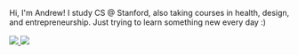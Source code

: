 <!-- <img src="src/banner-github-profile.png"> -->

<p>Hi, I'm Andrew! I study CS @ Stanford, also taking courses in health, design, and entrepreneurship. Just trying to learn something new every day :) </p>

<p align="left" style="margin-top:1rem;">
    <a href="https://instagram.com/drewsungg" target="_blank" rel="noopener">
        <img src="https://img.shields.io/badge/Instagram-E4405F?style=for-the-badge&logo=instagram&logoColor=FFF">
    </a>
    <a href="https://linkedin.com/in/drewsungg/" target="_blank" rel="noopener">
        <img src="https://img.shields.io/badge/Linkedin-0A66C2?style=for-the-badge&logo=linkedin&logoColor=FFF">
    </a>
</p>
